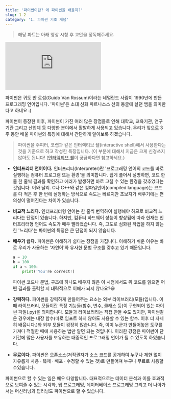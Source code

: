 ```yaml
---
title: '파이썬이란? 왜 파이썬을 배울까?'
slug: 1-2
category: '1. 파이썬 기초 개념'
---
```


> 해당 파트는 아래 영상 시청 후 교안을 정독해주세요.

<iframe class="w-full" style="aspect-ratio: 16 / 9;" src="https://www.youtube.com/embed/C2jbff0AU_E?list=PLGPF8gvWLYyrkF85itdBHaOLSVbtdzBww" title="YouTube video player" frameborder="0" allow="accelerometer; autoplay; clipboard-write; encrypted-media; gyroscope; picture-in-picture" allowfullscreen></iframe>


파이썬은 귀도 반 로섬(Guido Van Rossum)이라는 네덜란드 사람이 1990년에 만든 프로그래밍 언어입니다. '파이썬'은 소대 신화 파르나소스 산의 동굴에 살던 뱀을 의미한다고 하네요 :) 

파이썬이 등장한 이후, 파이썬이 가진 여러 많은 장점들로 인해 대학교, 교육기관, 연구기관 그리고 산업체 등 다양한 분야에서 활발하게 사용되고 있습니다. 
우리가 앞으로 3주 동안 배울 파이썬의 특징에 대해서 간단하게 알아보록 하겠습니다. 

> 파이썬을 주피터, 코랩과 같은 인터렉티브 쉘(interactive shell)에서 사용한다는 것을 기준으로 하고 작성한 특징입니다. (이 부분에 대해서 지금은 크게 신경쓰지 않아도 됩니다! ([인터엑티브 쉘](https://hongong.hanbit.co.kr/%ED%8C%8C%EC%9D%B4%EC%8D%AC-%EC%8B%A4%EC%8A%B5-%EB%B0%A9%EB%B2%95-%EC%9D%B8%ED%84%B0%EB%A0%89%ED%8B%B0%EB%B8%8C%EC%85%B8-%ED%85%8D%EC%8A%A4%ED%8A%B8-%EC%97%90%EB%94%94%ED%84%B0/)이 궁금하다면 참고하세요.)

* **인터프리터 언어이다.**
인터프리터(Interpreter)란 '프로그래밍 언어의 코드를 바로 실행하는 컴퓨터 프로그램 또는 환경'을 의미합니다. 쉽게 풀어서 설명하면, 코드 한 줄 한 줄씩 결과를 확인하고 에러가 발생하면 바로 고칠 수 있는 환경을 갖추었다는 것입니다. 이와 달리. C나 C++와 같은 컴파일언어(compiled language)는 코드를 다 적은 후 한 번에 실행하는 방식으로 속도는 빠르지만 초보자가 배우기에는 편의성이 떨어진다는 차이가 있습니다. 
* **비교적 느리다.**
인터프리터형 언어는 한 줄씩 번역하여 실행해야 하므로 비교적 느리다는 단점이 있습니다. 하지만, 컴퓨터 하드웨어 성능이 향상됨에 따라 현재는 인터프리터형 언어도 속도가 매우 빨라졌습니다. 즉, 고도로 심화된 작업을 하지 않는 한 '느리다'는 파이썬의 특징은 큰 단점이 되지 않습니다. 
* **배우기 쉽다.**
파이썬은 이해하기 쉽다는 장점을 가집니다. 이해하기 쉬운 이유는 바로 우리가 사용하는 '자연어'와 유사한 문법 구조를 갖추고 있기 때문입니다. 
	```python
	a = 10
	b = 100
	if a < 100:
		print('You're correct!)
	```
	파이썬 코드나 문법, 구조에 하나도 배우지 않은 이 시점에서도 위 코드를 	읽으면 어떤 결과를 출력할 지 대략적으로 이해가 되지 않나요?😆

* **강력하다.**
파이썬을 강력하게 만들어주는 요소는 외부 라이브러리(모듈)입니다. 이때 라이브러리, 모듈이란 특정 기능들(함수, 변수, 클래스 등)이 구현되어 있는 파이썬 파일(.py)을 의미합니다. 모듈과 라이브러리는 직접 만들 수도 있지만, 파이썬같은 경우에는 내장 함수(따로 임포트 하지 않아도 사용할 수 있는 함수. 이후 더 자세히 배웁니다.)와 외부 모듈이 굉장히 많습니다. 즉, 이미 누군가 만들어놓은 도구를 가져다 적절한 때에 사용하는 법만 알면 되는 것입니다. 이러한 강점은 파이썬이 단기간에 많은 사용자를 보유하는 대중적인 프로그래밍 언어가 될 수 있도록 하였습니다. 
* **무료이다.**
파이썬은 오픈소스(저작권자가 소스 코드를 공개하여 누구나 제한 없이 자유롭게 사용 · 복제 · 배포 · 수정할 수 있는 것)로 만들어져 누구나 무료로 사용할 수있습니다. 

파이썬으로 할 수 있는 일은 매우 다양합니다. 대표적으로는 데이터 분석과 이를 효과적으로 보여줄 수 있는 시각화, 웹 프로그래밍, 데이터베이스 프로그래밍 그리고 더 나아가서는 머신러닝과 딥러닝도 파이썬으로 할 수 있습니다. 
